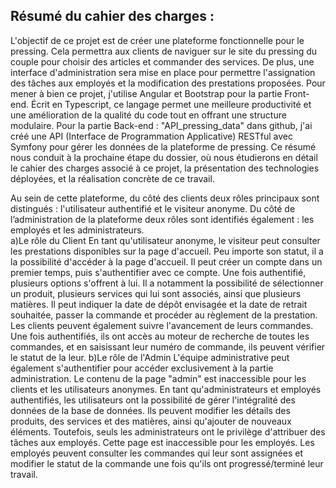 ## Résumé du cahier des charges :
L'objectif de ce projet est de créer une plateforme fonctionnelle pour le pressing. Cela permettra aux clients de naviguer sur le site du pressing du couple pour choisir des articles et commander des services. De plus, une interface d'administration sera mise en place pour permettre l'assignation des tâches aux employés et la modification des prestations proposées. 
Pour mener à bien ce projet, j'utilise Angular et Bootstrap pour la partie Front-end. Écrit en Typescript, ce langage permet une meilleure productivité et une amélioration de la qualité du code tout en offrant une structure modulaire. 
Pour la partie Back-end : "API_pressing_data" dans github, j'ai créé une API (Interface de Programmation Applicative) RESTful avec Symfony pour gérer les données de la plateforme de pressing. Ce résumé nous conduit à la prochaine étape du dossier, où nous étudierons en détail le cahier des charges associé à ce projet, la présentation des technologies déployées, et la réalisation concrète de ce travail.

 Au sein de cette plateforme, du côté des clients deux rôles principaux sont distingués : l'utilisateur authentifié et le visiteur anonyme. 
Du côté de l’administration de la plateforme deux rôles sont identifiés également : les employés et les administrateurs.  
a)Le rôle du Client
	En tant qu'utilisateur anonyme, le visiteur peut consulter les prestations disponibles sur la page d'accueil. Peu importe son statut, il a la possibilité d'accéder à la page d'accueil. Il peut créer un compte dans un premier temps, puis s'authentifier avec ce compte. Une fois authentifié, plusieurs options s'offrent à lui. Il a notamment la possibilité de sélectionner un produit, plusieurs services qui lui sont associés, ainsi que plusieurs matières. Il peut indiquer la date de dépôt envisagée et la date de retrait souhaitée, passer la commande et procéder au règlement de la prestation. Les clients peuvent également suivre l'avancement de leurs commandes. Une fois authentifiés, ils ont accès au moteur de recherche de toutes les commandes, et en saisissant leur numéro de commande, ils peuvent vérifier le statut de la leur.
b)Le rôle de l'Admin
   L'équipe administrative peut également s'authentifier pour accéder exclusivement à la partie administration. Le contenu de la page "admin" est inaccessible pour les clients et les utilisateurs anonymes. En tant qu'administrateurs et employés authentifiés, les utilisateurs ont la possibilité de gérer l'intégralité des données de la base de données. Ils peuvent modifier les détails des produits, des services et des matières, ainsi qu'ajouter de nouveaux éléments. Toutefois, seuls les administrateurs ont le privilège d'attribuer des tâches aux employés. Cette page est inaccessible pour les employés.
 Les employés peuvent consulter les commandes qui leur sont assignées et modifier le statut de la commande une fois qu'ils ont progressé/terminé leur travail.
